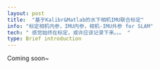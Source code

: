 ```yaml
---
layout: post
title:  "基于Kalibr&Matlab的水下相机IMU联合标定"
info: "标定相机内参，IMU内参，相机-IMU外参 for SLAM"
tech: " 感觉始终在标定，或许应该记录下来。。。 "
type: Brief introduction 
---
```


Coming soon~




















